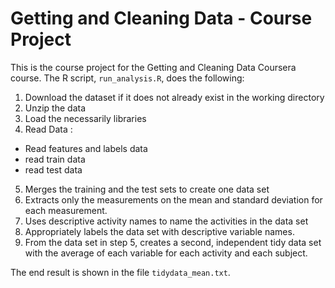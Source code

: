 # Getting and Cleaning Data - Course Project

This is the course project for the Getting and Cleaning Data Coursera course.
The R script, `run_analysis.R`, does the following:

1. Download the dataset if it does not already exist in the working directory
2. Unzip the data
3. Load the necessarily libraries
4. Read Data :
* Read features and labels data
* read train data
* read test data 
5. Merges the training and the test sets to create one data set
6. Extracts only the measurements on the mean and standard deviation for each measurement.
7. Uses descriptive activity names to name the activities in the data set
8. Appropriately labels the data set with descriptive variable names.
9. From the data set in step 5, creates a second, independent tidy data set with the average of each variable for each activity and each subject.


The end result is shown in the file `tidydata_mean.txt`.
